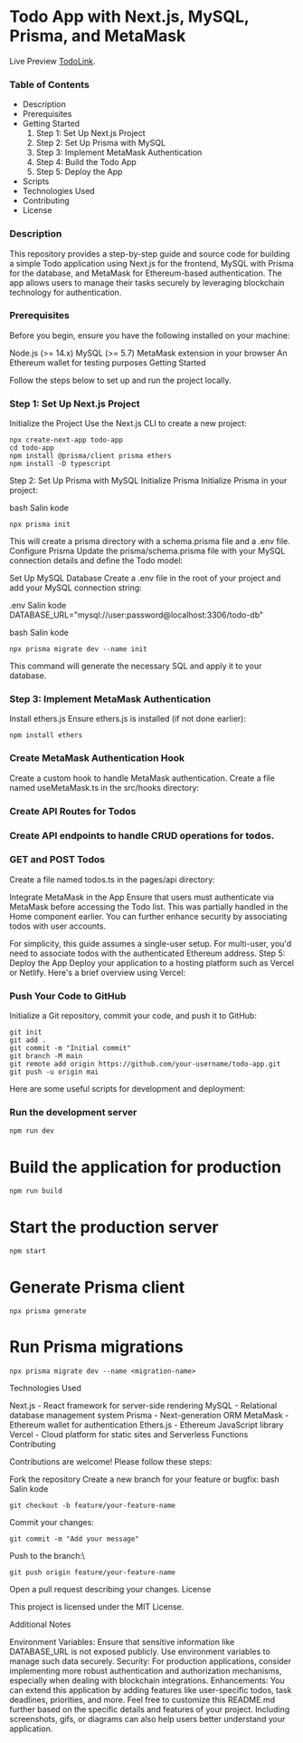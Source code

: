 # Todo App with Next.js, MySQL, Prisma, and MetaMask

Live Preview [TodoLink](https://pages.github.com/).

### Table of Contents

- Description
- Prerequisites
- Getting Started
  1. Step 1: Set Up Next.js Project
  2. Step 2: Set Up Prisma with MySQL
  3. Step 3: Implement MetaMask Authentication
  4. Step 4: Build the Todo App
  5. Step 5: Deploy the App
- Scripts
- Technologies Used
- Contributing
- License

### Description

This repository provides a step-by-step guide and source code for building a simple Todo application using Next.js for the frontend, MySQL with Prisma for the database, and MetaMask for Ethereum-based authentication. The app allows users to manage their tasks securely by leveraging blockchain technology for authentication.

### Prerequisites

Before you begin, ensure you have the following installed on your machine:

Node.js (>= 14.x)
MySQL (>= 5.7)
MetaMask extension in your browser
An Ethereum wallet for testing purposes
Getting Started

Follow the steps below to set up and run the project locally.

### Step 1: Set Up Next.js Project
Initialize the Project
Use the Next.js CLI to create a new project:
```
npx create-next-app todo-app
cd todo-app
npm install @prisma/client prisma ethers
npm install -D typescript
```


Step 2: Set Up Prisma with MySQL
Initialize Prisma
Initialize Prisma in your project:

bash
Salin kode
```
npx prisma init
```
This will create a prisma directory with a schema.prisma file and a .env file.
Configure Prisma
Update the prisma/schema.prisma file with your MySQL connection details and define the Todo model:

Set Up MySQL Database
Create a .env file in the root of your project and add your MySQL connection string:

.env
Salin kode
DATABASE_URL="mysql://user:password@localhost:3306/todo-db"

bash
Salin kode
```
npx prisma migrate dev --name init
```
This command will generate the necessary SQL and apply it to your database.

###  Step 3: Implement MetaMask Authentication
Install ethers.js
Ensure ethers.js is installed (if not done earlier):
```
npm install ethers
```

### Create MetaMask Authentication Hook
Create a custom hook to handle MetaMask authentication. Create a file named useMetaMask.ts in the src/hooks directory:

### Create API Routes for Todos
### Create API endpoints to handle CRUD operations for todos.

### GET and POST Todos
Create a file named todos.ts in the pages/api directory:

Integrate MetaMask in the App
Ensure that users must authenticate via MetaMask before accessing the Todo list. This was partially handled in the Home component earlier. You can further enhance security by associating todos with user accounts.

For simplicity, this guide assumes a single-user setup. For multi-user, you'd need to associate todos with the authenticated Ethereum address.
Step 5: Deploy the App
Deploy your application to a hosting platform such as Vercel or Netlify. Here's a brief overview using Vercel:

### Push Your Code to GitHub
Initialize a Git repository, commit your code, and push it to GitHub:

```
git init
git add .
git commit -m "Initial commit"
git branch -M main
git remote add origin https://github.com/your-username/todo-app.git
git push -u origin mai
```

Here are some useful scripts for development and deployment:

### Run the development server

```
npm run dev
```

# Build the application for production
```
npm run build
```

# Start the production server
```
npm start
```


# Generate Prisma client
```
npx prisma generate
```

# Run Prisma migrations
```
npx prisma migrate dev --name <migration-name>
```

Technologies Used

Next.js - React framework for server-side rendering
MySQL - Relational database management system
Prisma - Next-generation ORM
MetaMask - Ethereum wallet for authentication
Ethers.js - Ethereum JavaScript library
Vercel - Cloud platform for static sites and Serverless Functions
Contributing

Contributions are welcome! Please follow these steps:

Fork the repository
Create a new branch for your feature or bugfix:
bash
Salin kode
```
git checkout -b feature/your-feature-name
```

Commit your changes:
```
git commit -m "Add your message"
```

Push to the branch:\
```
git push origin feature/your-feature-name
```

Open a pull request describing your changes.
License

This project is licensed under the MIT License.

Additional Notes

Environment Variables: Ensure that sensitive information like DATABASE_URL is not exposed publicly. Use environment variables to manage such data securely.
Security: For production applications, consider implementing more robust authentication and authorization mechanisms, especially when dealing with blockchain integrations.
Enhancements: You can extend this application by adding features like user-specific todos, task deadlines, priorities, and more.
Feel free to customize this README.md further based on the specific details and features of your project. Including screenshots, gifs, or diagrams can also help users better understand your application.
